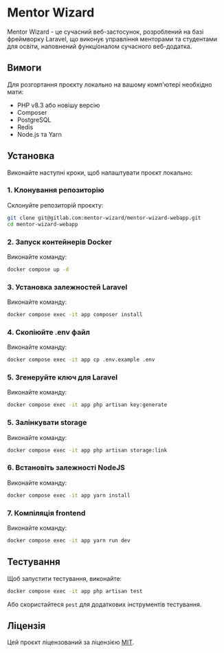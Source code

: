 # Mentor Wizard

Mentor Wizard - це сучасний веб-застосунок, розроблений на базі фреймворку Laravel, що виконує управління менторами та студентами для освіти, наповнений функціоналом сучасного веб-додатка.

## Вимоги

Для розгортання проєкту локально на вашому комп'ютері необхідно мати:
- PHP v8.3 або новішу версію
- Composer
- PostgreSQL
- Redis
- Node.js та Yarn

## Установка

Виконайте наступні кроки, щоб налаштувати проєкт локально:

### 1. Клонування репозиторію

Склонуйте репозиторій проєкту:

```bash
git clone git@gitlab.com:mentor-wizard/mentor-wizard-webapp.git
cd mentor-wizard-webapp
```

### 2. Запуск контейнерів Docker

Виконайте команду:

```bash
docker compose up -d
```

### 3. Установка залежностей Laravel

Виконайте команду:

```bash
docker compose exec -it app composer install
```

### 4. Скопіюйте .env файл

Виконайте команду:

```bash
docker compose exec -it app cp .env.example .env
```

### 5. Згенеруйте ключ для Laravel

Виконайте команду:

```bash
docker compose exec -it app php artisan key:generate
```

### 5. Залінкувати storage

Виконайте команду:

```bash
docker compose exec -it app php artisan storage:link
```

### 6. Встановіть залежності NodeJS

Виконайте команду:

```bash
docker compose exec -it app yarn install
```

### 7. Компіляція frontend

Виконайте команду:

```bash
docker compose exec -it app yarn run dev
```

## Тестування

Щоб запустити тестування, виконайте:

```bash
docker compose exec -it app php artisan test
```

Або скористайтеся `pest` для додаткових інструментів тестування.

## Ліцензія

Цей проєкт ліцензований за ліцензією [MIT](https://opensource.org/licenses/MIT).
